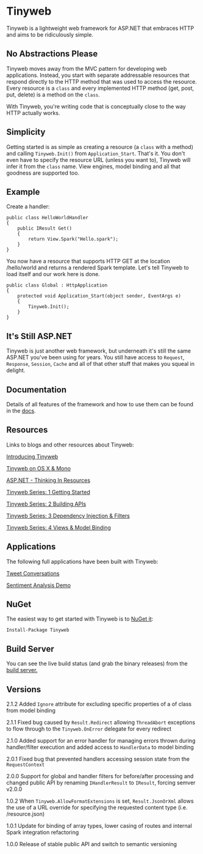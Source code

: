 # Tinyweb

Tinyweb is a lightweight web framework for ASP.NET that embraces HTTP and aims to be ridiculously simple.

## No Abstractions Please

Tinyweb moves away from the MVC pattern for developing web applications. Instead, you start with separate addressable resources that respond directly to the HTTP method that was used to access the resource. Every resource is a `class` and every implemented HTTP method (get, post, put, delete) is a method on the `class`. 

With Tinyweb, you're writing code that is conceptually close to the way HTTP actually works.

## Simplicity

Getting started is as simple as creating a resource (a `class` with a method) and calling `Tinyweb.Init()` from `Application_Start`. That's it. You don't even have to specify the resource URL (unless you want to), Tinyweb will infer it from the `class` name. View engines, model binding and all that goodness are supported too.

## Example

Create a handler:

    public class HelloWorldHandler
    {
    	public IResult Get()
    	{
    		return View.Spark("Hello.spark");
    	}    	
    }

You now have a resource that supports HTTP GET at the location /hello/world and returns a rendered Spark template. Let's tell Tinyweb to load itself and our work here is done.

    public class Global : HttpApplication
    {
        protected void Application_Start(object sender, EventArgs e)
        {
            Tinyweb.Init();
        }
    }
	
## It's Still ASP.NET

Tinyweb is just another web framework, but underneath it's still the same ASP.NET you've been using for years. You still have access to `Request`, `Response`, `Session`, `Cache` and all of that other stuff that makes you squeal in delight.

## Documentation

Details of all features of the framework and how to use them can be found in the [docs](https://github.com/martinrue/Tinyweb/wiki). 

## Resources

Links to blogs and other resources about Tinyweb:

[Introducing Tinyweb](http://invalidcast.com/2010/12/my-new-black)

[Tinyweb on OS X & Mono](http://invalidcast.com/2011/01/tinyweb-does-mono)

[ASP.NET - Thinking In Resources](http://invalidcast.com/2011/03/asp-net-thinking-in-resources)

[Tinyweb Series: 1 Getting Started](http://invalidcast.com/2011/05/tinyweb-series-1-getting-started)

[Tinyweb Series: 2 Building APIs](http://invalidcast.com/2011/05/tinyweb-series-2-building-apis)

[Tinyweb Series: 3 Dependency Injection & Filters](http://invalidcast.com/2011/05/tinyweb-series-3-dependency-injection-filters)

[Tinyweb Series: 4 Views & Model Binding](http://invalidcast.com/2011/05/tinyweb-series-4-views-model-binding)

## Applications

The following full applications have been built with Tinyweb:

[Tweet Conversations](http://tweetconversations.com)

[Sentiment Analysis Demo](http://sentiment.brandlisten.com)

## NuGet

The easiest way to get started with Tinyweb is to [NuGet it](http://nuget.org/List/Packages/Tinyweb):

    Install-Package Tinyweb

## Build Server

You can see the live build status (and grab the binary releases) from the [build server.](http://ci.thunder.invalidcast.com)

## Versions

2.1.2 Added `Ignore` attribute for excluding specific properties of a of class from model binding

2.1.1 Fixed bug caused by `Result.Redirect` allowing `ThreadAbort` exceptions to flow through to the `Tinyweb.OnError` delegate for every redirect

2.1.0 Added support for an error handler for managing errors thrown during handler/filter execution and added access to `HandlerData` to model binding

2.0.1 Fixed bug that prevented handlers accessing session state from the `RequestContext`

2.0.0 Support for global and handler filters for before/after processing and changed public API by renaming `IHandlerResult` to `IResult`, forcing semver v2.0.0

1.0.2 When `Tinyweb.AllowFormatExtensions` is set, `Result.JsonOrXml` allows the use of a URL override for specifying the requested content type (i.e. /resource.json)

1.0.1 Update for binding of array types, lower casing of routes and internal Spark integration refactoring

1.0.0 Release of stable public API and switch to semantic versioning
